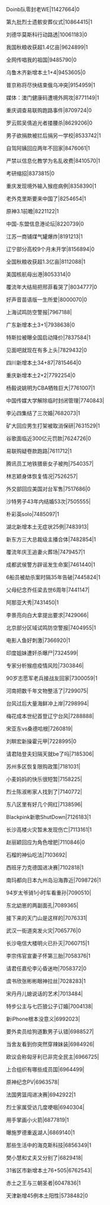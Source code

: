 Doinb队零封老WE|11427664|0

第九批烈士遗骸安葬仪式|10864415|1

刘德华莫斯科行动路透|10061183|0

我国秋粮收获超1.4亿亩|9624899|1

全网传唱我的祖国|9485790|0

乌鲁木齐新增本土1+4|9453605|0

普京称将尽快结束俄乌冲突|9154959|1

媒体：澳门健康码遭境外网攻|8771149|1

重庆调查易联购跑路事件|8709724|0

罗云熙吴倩追光者搂腰杀|8629206|0

男子欲捐款被拦后捐另一学校|8533742|1

自驾阿姨回应两年不回家|8476061|1

严禁以信息化教学为名乱收费|8410570|1

考研缩招|8373815|0

重庆发现境外输入猴痘病例|8358390|1

老外克里斯要来中国了|8254654|1

原神3.1前瞻|8221122|1

中国-东盟信息港论坛|8220739|0

江苏一商铺煤气罐爆炸|8191213|1

辽宁部分高校9个月未开学|8156894|0

全国秋粮收获超1.3亿亩|8112088|1

美国核航母出港|8053314|0

覆流年大结局把邢菲看哭了|8034777|0

好声音苗语版一生所爱|8000070|0

上海试鸣防空警报|7967188|

广东新增本土3+1|7938638|0

特斯拉被曝全国启动降价|7837584|1

见面吧就现在有多上头|7829432|0

四川新增本土34+87|7815464|0

重庆新增本土2+2|7792254|0

杨毅说姚明为CBA牺牲巨大|7761007|1

中国传媒大学解除临时封闭管理|7740843|

李沁四集结了三次婚|7682073|1

矿大回应男生打架被取消保研|7631529|1

谷歌面临近300亿元罚款|7624726|0

易联购疑卷款跑路|7611712|1

腾讯员工地铁猥亵女子被拘|7540357|

林志颖身体恢复情况|7526257|

外交部回应美国对台军售|7517686|0

沙特男子43年内结婚53次|7505555|

朴彩英solo|7485097|1

湖北新增本土无症状25例|7483913|

新东方三大总裁级主播合体|7482854|1

覆流年庆王追妻火葬场|7479457|1

成都武侯警方辟谣发生命案|7461440|1

6船员被劫杀案时隔35年告破|7445824|1

父母纪念乔任梁去世6周年|7441147|

阿那亚大秀|7431450|1

李景亮向白大拿提出要求|7429066|

北京部分区域试鸣防空警报|7404955|1

电影人鱼好刺激|7366920|1

印度姐妹遭奸杀曝尸|7324599|

专家分析猴痘疫情风险|7303846|

90岁志愿军老兵接战友回家|7300059|1

河南把数千年文物整活了|7299075|

台风过后大量海鲜冲上岸|7298994|

梅花成本世纪首登辽宁台风|7288888|

宋亚东vs桑德哈根|7260819|

刘畊宏新操霍元甲|7228995|0

请君陆登夫妇隔天就be了吗|7185306|

苏州多区恢复限购政策|7181031|

小麦妈妈的快乐很短暂|7158225|

烈士陈淑彬家人找到了|7140772|

东八区里有好几个网红|7138596|

Blackpink新歌ShutDown|7126183|1

长沙高楼火灾暂未发现伤亡|7113161|1

赵丽颖回应为角色增肥|7110846|0

石榴的神仙吃法|7103692|

西班牙力克德国进决赛|7102818|1

南玛都向日本九州岛沿海靠近|7098726|1

94岁太爷骑1小时车看重孙|7090510|

东北幼崽的两副面孔|7089365|

接下来的天门山是这样的|7076331|

武汉一街道突发火灾|7065776|0

长沙电信大楼明火已扑灭|7060715|1

李宗伟官宣妻子怀第三胎|7058376|1

请君任嘉伦李沁昏迷吻|7058372|0

虞书欣张彬彬眼神拉丝|7028283|1

宋丹丹儿媳说话的艺术|7013484|

特步公主与七匹狼公子订婚|7004138|

新iPhone根本没意义|6992023|

要外卖员给狗道歉男子认错|6988527|

当舍友看到你突然穿辣妹装|6984926|

欧议会称匈牙利已非完全民主|6966725|

上合组织有哪些成员国|6964499|

原神纪念PV|6963578|

法国男篮闯进决赛|6942922|1

烈士家属受访几度哽咽|6940304|

用手掌画小火箭|6877819|1

曝施罗德重返湖人|6869140|1

那些生活中的海克斯科技|6856349|1

樊小慧和丈夫又分别了|6829418|

31省区市新增本土76+505|6762543|

赤土之王与三朝圣者|6047836|1

天津新增45例本土阳性|5738482|0

